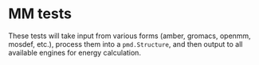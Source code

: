# MM tests
These tests will take input from various forms 
(amber, gromacs, openmm, mosdef, etc.),
process them into a `pmd.Structure`,
and then output to all available engines for energy calculation.
